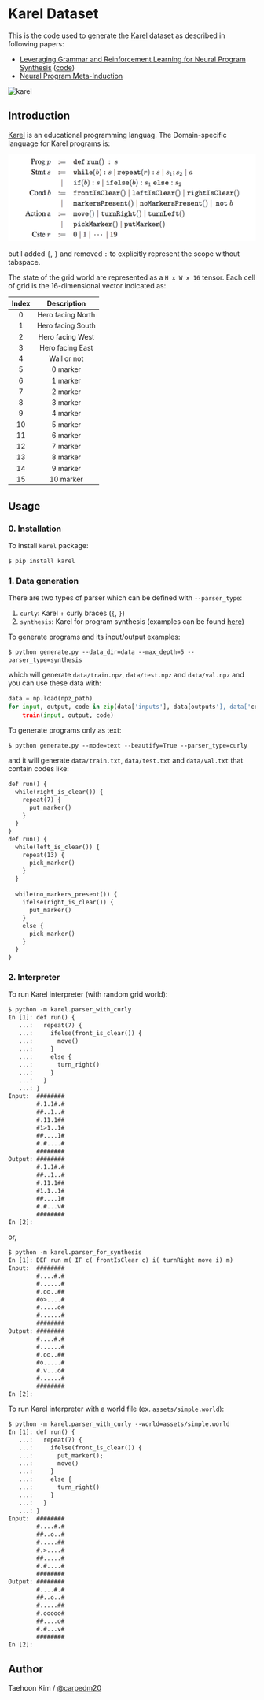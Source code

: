 # Karel Dataset

This is the code used to generate the [Karel](https://en.wikipedia.org/wiki/Karel_(programming_language)) dataset as described in following papers:

- [Leveraging Grammar and Reinforcement Learning for Neural Program Synthesis](https://openreview.net/forum?id=H1Xw62kRZ) ([code](https://github.com/carpedm20/program-synthesis-rl-tensorflow))
- [Neural Program Meta-Induction](https://arxiv.org/abs/1710.04157)

![karel](https://raw.githubusercontent.com/carpedm20/karel-dataset/HEAD/assets/karel.png)


## Introduction

[Karel](https://en.wikipedia.org/wiki/Karel_(programming_language)) is an educational programming languag. The Domain-specific language for Karel programs is:

![karel](./assets/karel_dsl.png)

but I added `{`, `}` and removed `:` to explicitly represent the scope without tabspace.

The state of the grid world are represented as a `H x W x 16` tensor. Each cell of grid is the 16-dimensional vector indicated as:

| Index |    Description    |
|:-----:|:-----------------:|
|   0   | Hero facing North |
|   1   | Hero facing South |
|   2   |  Hero facing West |
|   3   |  Hero facing East |
|   4   |    Wall or not    |
|   5   |      0 marker     |
|   6   |      1 marker     |
|   7   |      2 marker     |
|   8   |      3 marker     |
|   9   |      4 marker     |
|   10  |      5 marker     |
|   11  |      6 marker     |
|   12  |      7 marker     |
|   13  |      8 marker     |
|   14  |      9 marker     |
|   15  |     10 marker     |


## Usage

### 0. Installation

To install `karel` package:

    $ pip install karel

### 1. Data generation

There are two types of parser which can be defined with `--parser_type`:

1. `curly`: Karel + curly braces (`{`, `}`)
2. `synthesis`: Karel for program synthesis (examples can be found [here](https://msr-redmond.github.io/karel-dataset/))

To generate programs and its input/output examples:

    $ python generate.py --data_dir=data --max_depth=5 --parser_type=synthesis

which will generate `data/train.npz`, `data/test.npz` and `data/val.npz` and you can use these data with:

```python
data = np.load(npz_path)
for input, output, code in zip(data['inputs'], data[outputs'], data['codes']):
    train(input, output, code)
```

To generate programs only as text:

    $ python generate.py --mode=text --beautify=True --parser_type=curly

and it will generate `data/train.txt`, `data/test.txt` and `data/val.txt` that contain codes like:

    def run() {
      while(right_is_clear()) {
        repeat(7) {
          put_marker()
        }
      }
    }
    def run() {
      while(left_is_clear()) {
        repeat(13) {
          pick_marker()
        }
      }

      while(no_markers_present()) {
        ifelse(right_is_clear()) {
          put_marker()
        }
        else {
          pick_marker()
        }
      }
    }

### 2. Interpreter

To run Karel interpreter (with random grid world):

    $ python -m karel.parser_with_curly
    In [1]: def run() {
       ...:   repeat(7) {
       ...:     ifelse(front_is_clear()) {
       ...:       move()
       ...:     }
       ...:     else {
       ...:       turn_right()
       ...:     }
       ...:   }
       ...: }
    Input:  ########
            #.1.1#.#
            ##..1..#
            #.11.1##
            #1>1..1#
            ##....1#
            #.#....#
            ########
    Output: ########
            #.1.1#.#
            ##..1..#
            #.11.1##
            #1.1..1#
            ##....1#
            #.#...v#
            ########
    In [2]:

or,

    $ python -m karel.parser_for_synthesis
    In [1]: DEF run m( IF c( frontIsClear c) i( turnRight move i) m)
    Input:  ########
            #....#.#
            #......#
            #.oo..##
            #o>....#
            #.....o#
            #......#
            ########
    Output: ########
            #....#.#
            #......#
            #.oo..##
            #o.....#
            #.v...o#
            #......#
            ########
    In [2]:

To run Karel interpreter with a world file (ex. `assets/simple.world`):

    $ python -m karel.parser_with_curly --world=assets/simple.world
    In [1]: def run() {
       ...:   repeat(7) {
       ...:     ifelse(front_is_clear()) {
       ...:       put_marker();
       ...:       move()
       ...:     }
       ...:     else {
       ...:       turn_right()
       ...:     }
       ...:   }
       ...: }
    Input:  ########
            #....#.#
            ##..o..#
            #.....##
            #.>....#
            ##.....#
            #.#....#
            ########
    Output: ########
            #....#.#
            ##..o..#
            #.....##
            #.ooooo#
            ##....o#
            #.#...v#
            ########
    In [2]:


## Author

Taehoon Kim / [@carpedm20](http://carpedm20.github.io/)
